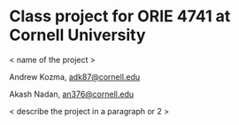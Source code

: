 # Class project for ORIE 4741 at Cornell University

< name of the project > 

Andrew Kozma, adk87@cornell.edu

Akash Nadan, an376@cornell.edu


< describe the project in a paragraph or 2 > 
